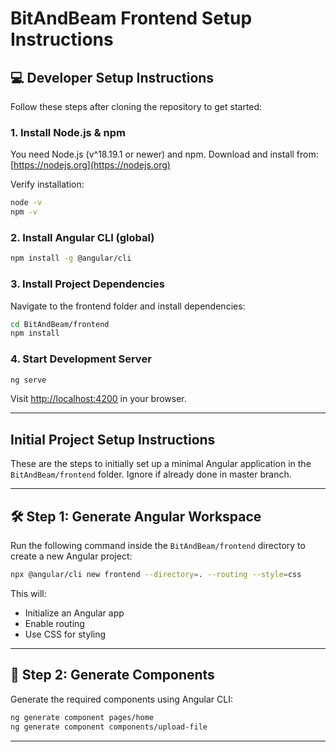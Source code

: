 # BitAndBeam Frontend Setup Instructions

## 💻 Developer Setup Instructions

Follow these steps after cloning the repository to get started:

### 1. Install Node.js & npm

You need Node.js (v^18.19.1 or newer) and npm. Download and install from: [https://nodejs.org](https://nodejs.org)

Verify installation:
```bash
node -v
npm -v
```

### 2. Install Angular CLI (global)
```bash
npm install -g @angular/cli
```

### 3. Install Project Dependencies
Navigate to the frontend folder and install dependencies:
```bash
cd BitAndBeam/frontend
npm install
```

### 4. Start Development Server
```bash
ng serve
```
Visit [http://localhost:4200](http://localhost:4200) in your browser.

---

## Initial Project Setup Instructions

These are the steps to initially set up a minimal Angular application in the `BitAndBeam/frontend` folder. Ignore if already done in master branch.

---

## 🛠 Step 1: Generate Angular Workspace
Run the following command inside the `BitAndBeam/frontend` directory to create a new Angular project:

```bash
npx @angular/cli new frontend --directory=. --routing --style=css
```

This will:
- Initialize an Angular app
- Enable routing
- Use CSS for styling

---

## 🧱 Step 2: Generate Components
Generate the required components using Angular CLI:

```bash
ng generate component pages/home
ng generate component components/upload-file
```

---